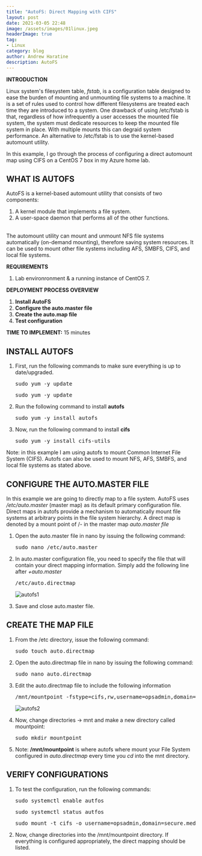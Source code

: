 ```yaml
---
title: "AutoFS: Direct Mapping with CIFS"
layout: post
date: 2021-03-05 22:48
image: /assets/images/01linux.jpeg
headerImage: true
tag:
- Linux
category: blog
author: Andrew Haratine
description: AutoFS
---
```





<b>INTRODUCTION</b>

Linux system's filesystem table, <i>fstab</i>, is a configuration table designed to ease the burden of mounting and unmounting file systems to a machine. It is a set of rules used to control how different filesystems are treated each time they are introduced to a system. One drawback of using /etc/fstab is that, regardless of how infrequently a user accesses the mounted file system, the system must dedicate resources to keep the mounted file system in place. With multiple mounts this can degraid system performance. An alternative to /etc/fstab is to use the kernel-based automount utility. 

In this example, I go through the process of configuring a direct automount map using CIFS on a CentOS 7 box in my Azure home lab. 

<h2><b>WHAT IS AUTOFS</b></h2>

AutoFS is a kernel-based automount utility that consists of two components: 

<ol start="1">
<li>A kernel module that implements a file system.</li>
<li>A user-space daemon that performs all of the other functions.</li>
</ol>
<br>The automount utility can mount and unmount NFS file systems automatically (on-demand mounting), therefore saving system resources. It can be used to mount other file systems including AFS, SMBFS, CIFS, and local file systems. 


<b>REQUIREMENTS</b>

1. Lab environronment & a running instance of CentOS 7.


<b>DEPLOYMENT PROCESS OVERVIEW</b>


1.	<b>Install AutoFS</b>
2.	<b>Configure the auto.master file</b>
3.	<b>Create the auto.map file</b>
4.	<b>Test configuration</b> 



<b>TIME TO IMPLEMENT:</b> 15 minutes


<h2><b>INSTALL AUTOFS</b></h2>
<ol start="1">

<li>First, run the following commands to make sure everything is up to date/upgraded.</li>
<pre>sudo yum -y update</pre>
<pre>sudo yum -y update</pre>
<li>Run the following command to install <b>autofs</b></li>
<pre>sudo yum -y install autofs</pre>
<li>Now, run the following command to install <b>cifs</b></li>
<pre>sudo yum -y install cifs-utils</pre>
</ol>

Note: in this example I am using autofs to mount Common Internet File System (CIFS). Autofs can also be used to mount NFS, AFS, SMBFS, and local file systems as stated above.


<h2><b>CONFIGURE THE AUTO.MASTER FILE</b></h2>

In this example we are going to directly map to a file system. AutoFS uses <i>/etc/auto.master</i> (master map) as its default primary configuration file. Direct maps in autofs provide a mechanism to automatically mount file systems at arbitrary points in the file system hierarchy. A direct map is denoted by a mount point of /- in the master map <i> auto.master file </i>
<ol start="1">
<li>Open the auto.master file in nano by issuing the following command:</li> 
<pre>sudo nano /etc/auto.master</pre>
<li>In auto.master configuration file, you need to specify the file that will contain your direct mapping information. Simply add the following line after <i>+auto.master</i>
</li> 
<pre>/etc/auto.directmap</pre>
<p><img src="https://haratine.net/assets/images/autofs1.jpeg" alt="autofs1"></p>
<li>Save and close auto.master file.</li> 
</ol>


<h2><b>CREATE THE MAP FILE</b></h2>
<ol start="1">
<li>From the /etc directory, issue the following command:</li> 
<pre>sudo touch auto.directmap</pre>
<li>Open the auto.directmap file in nano by issuing the following command:</li> 
<pre>sudo nano auto.directmap</pre>
<li>Edit the auto.directmap file to include the following information</li> 
<pre>/mnt/mountpoint -fstype=cifs,rw,username=opsadmin,domain=secure.media   ://fqdn/fileshare</pre>
<p><img src="https://haratine.net/assets/images/autofs2.jpeg" alt="autofs2"></p>

<li>Now, change directories -> mnt and make a new directory called mountpoint:
<pre>sudo mkdir mountpoint</pre>
<li>Note: <b>/mnt/mountpoint</b> is where autofs where mount your File System configured in <i>auto.directmap</i> every time you <i>cd</i> into the mnt directory.</li> 
</ol>


<h2><b>VERIFY CONFIGURATIONS</b></h2>
<ol start="1">
<li>To test the configuration, run the following commands:</li> 
<pre>sudo systemctl enable autfos</pre>
<pre>sudo systemctl status autfos</pre>
<pre>sudo mount -t cifs -o username=opsadmin,domain=secure.media //fqdn/fileshare /mnt/mountpoint/</pre>
<li>Now, change directories into the /mnt/mountpoint directory. If everything is configured appropriately, the direct mapping should be listed.</li> 
</ol>
